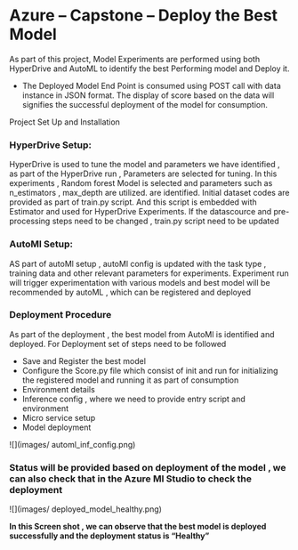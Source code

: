 
# Azure – Capstone – Deploy the Best Model 

As part of this project, Model Experiments are performed using both HyperDrive and AutoML to identify the best Performing model and Deploy it.

- The Deployed Model End Point is consumed using POST call with data instance in JSON format. The display of score based on the data will signifies the successful deployment of the model for consumption. 

Project Set Up and Installation

### HyperDrive Setup:

HyperDrive is used to tune the model and parameters we have identified , as part of the HyperDrive run , Parameters are selected for tuning. In this experiments , Random forest Model is selected and parameters such as n_estimators , max_depth are utilized. 
are identified. Initial dataset codes are provided as part of train.py script. And this script is embedded with Estimator and used for HyperDrive Experiments.
If the datascource and pre-processing steps need to be changed , train.py script need to be updated

### AutoMl Setup:
AS part of autoMl setup , autoMl config is updated with the task type , training data and other relevant parameters for experiments.  Experiment run will trigger experimentation with various models and best model will be recommended by autoML , which can be registered and deployed 

### Deployment Procedure 

As part of the deployment , the best model from AutoMl is identified and deployed. For Deployment set of steps need to be followed
-	Save and Register the best model
-	Configure the Score.py file which consist of init and run for initializing the registered model and running it as part of consumption
-	Environment details
-	Inference config , where we need to provide entry script and environment
-	Micro service setup
-	Model deployment 

![](images/ automl_inf_config.png)

### Status will be provided based on deployment of the model , we can also check that in the Azure Ml Studio to check the deployment 

![](images/ deployed_model_healthy.png)

**In this Screen shot , we can observe that the best model is deployed successfully and the deployment status is “Healthy”**

